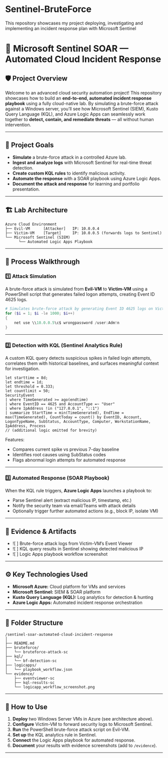 # Sentinel-BruteForce
This repository showcases my project deploying, investigating and implementing an incident response plan with Microsoft Sentinel

# 🚀 Microsoft Sentinel SOAR — Automated Cloud Incident Response

## 🛡️ Project Overview

Welcome to an advanced cloud security automation project! This repository showcases how to build an **end-to-end, automated incident response playbook** using a fully cloud-native lab. By simulating a brute-force attack against a Windows server, you’ll see how Microsoft Sentinel (SIEM), Kusto Query Language (KQL), and Azure Logic Apps can seamlessly work together to **detect, contain, and remediate threats** — all without human intervention.

---

## 🎯 Project Goals

- **Simulate** a brute-force attack in a controlled Azure lab.
- **Ingest and analyze logs** with Microsoft Sentinel for real-time threat detection.
- **Create custom KQL rules** to identify malicious activity.
- **Automate the response** with a SOAR playbook using Azure Logic Apps.
- **Document the attack and response** for learning and portfolio presentation.

---

## 🏗️ Lab Architecture

```
Azure Cloud Environment
├── Evil-VM      [Attacker]   IP: 10.0.0.4
├── Victim-VM    [Target]     IP: 10.0.0.5 (forwards logs to Sentinel)
└── Microsoft Sentinel (SIEM)
      └── Automated Logic Apps Playbook
```

---

## 🔬 Process Walkthrough

### 1️⃣ Attack Simulation

A brute-force attack is simulated from **Evil-VM** to **Victim-VM** using a PowerShell script that generates failed logon attempts, creating Event ID 4625 logs.

```powershell
# Simulates brute-force attack by generating Event ID 4625 logs on Victim-VM
for ($i = 1; $i -le 1000; $i++)
{
    net use \\10.0.0.5\c$ wrongpassword /user:Adm!n
}
```

---

### 2️⃣ Detection with KQL (Sentinel Analytics Rule)

A custom KQL query detects suspicious spikes in failed login attempts, correlates them with historical baselines, and surfaces meaningful context for investigation.

```kql
let starttime = 8d;
let endtime = 1d;
let threshold = 0.333;
let countlimit = 50;
SecurityEvent
| where TimeGenerated >= ago(endtime)
| where EventID == 4625 and AccountType =~ "User"
| where IpAddress !in ("127.0.0.1", "::1")
| summarize StartTime = min(TimeGenerated), EndTime = max(TimeGenerated), CountToday = count() by EventID, Account, LogonTypeName, SubStatus, AccountType, Computer, WorkstationName, IpAddress, Process
// (additional logic omitted for brevity)
```

Features:
- Compares current spike vs previous 7-day baseline
- Identifies root causes using SubStatus codes
- Flags abnormal login attempts for automated response

---

### 3️⃣ Automated Response (SOAR Playbook)

When the KQL rule triggers, **Azure Logic Apps** launches a playbook to:
- Parse Sentinel alert (extract malicious IP, timestamp, etc.)
- Notify the security team via email/Teams with attack details
- Optionally trigger further automated actions (e.g., block IP, isolate VM)

---

## 📸 Evidence & Artifacts

- ![ ] Brute-force attack logs from Victim-VM’s Event Viewer
- ![ ] KQL query results in Sentinel showing detected malicious IP
- ![ ] Logic Apps playbook workflow screenshot

---

## ⚙️ Key Technologies Used

- **Microsoft Azure:** Cloud platform for VMs and services
- **Microsoft Sentinel:** SIEM & SOAR platform
- **Kusto Query Language (KQL):** Log analytics for detection & hunting
- **Azure Logic Apps:** Automated incident response orchestration

---

## 📁 Folder Structure

```
/sentinel-soar-automated-cloud-incident-response
│
├── README.md
├── bruteforce/
│   └── bruteforce-attack-sc
├── kql/
│   └── bf-detection-sc
├── logicapps/
│   └── playbook_workflow.json
└── evidence/
    ├── eventviewer-sc
    ├── kql-results-sc
    └── logicapp_workflow_screenshot.png
```

---

## 🚦 How to Use

1. **Deploy** two Windows Server VMs in Azure (see architecture above).
2. **Configure** Victim-VM to forward security logs to Microsoft Sentinel.
3. **Run** the PowerShell brute-force attack script on Evil-VM.
4. **Set up** the KQL analytics rule in Sentinel.
5. **Connect** the Logic Apps playbook for automated response.
6. **Document** your results with evidence screenshots (add to `/evidence`).

---

